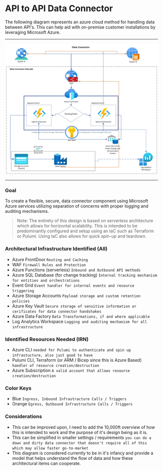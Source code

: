 
# API to API Data Connector

The following diagram represents an azure cloud method for handling data between API's. This can help aid with on-premise customer installations by leveraging Microsoft Azure.

------

![Data Connector Diagram](api-to-api-data-connector.jpg)

------

### Goal
To create a flexible, secure, data connector component using Microsoft Azure services utilizing separation of concerns with proper logging and auditing mechanisms. 

> Note: The entirety of this design is based on serverless architecture which allows for horizontal scalability. This is intended to be predominantly configured and setup using an IaC such as Terraform or Pulumi. Using IaC also allows for quick spin-up and teardown.


### Architectural Infrastructure Identified (AII)
- Azure FrontDoor ```Routing and Caching```
- WAF ```Firewall Rules and Protection```
- Azure Functions (serverless) ```Inbound and Outbound API methods```
- Azure SQL Database (for change tracking)  ```Internal tracking mechanism for entities and orchestrations```
- Event Grid ```Event handler for internal events and resource triggering```
- Azure Storage Accounts ```Payload storage and custom retention policies```
- Azure Key Vault ```Secure storage of sensitive information or cerificates for data connector handshakes```
- Azure Data Factory ```Data Transformations, if and where applicable```
- Log Analytics Workspace  ```Logging and auditing mechanism for all infrastructure```


### Identified Resources Needed (IRN)
- Azure CLI ```needed for Pulumi to authenticate and spin up infrastucture, also just good to have```
- Pulumi CLI, Terraform (or ARM / Bicep since this is Azure Based) ```handler of resource creation/destruction```
- Azure Subscription ```A valid account that allows resource creation/destruction```


### Color Keys
- Blue ```Ingress, Inbound Infrastracture Calls / Triggers```
- Orange ```Egress, Outbound Infrastructure Calls / Triggers```

### Considerations
- This can be improved upon, I need to add the 10,000ft overview of how this is intended to work and the purpose of it's design being as it is.
- This can be simplified in smaller settings / requirements ```you can do a down and dirty data connector that doesn't require all of this which may allow faster go-to-market```
- This diagram is considered currently to be in it's infancy and provide a model that helps understand the flow of data and how these architectural items can cooperate.